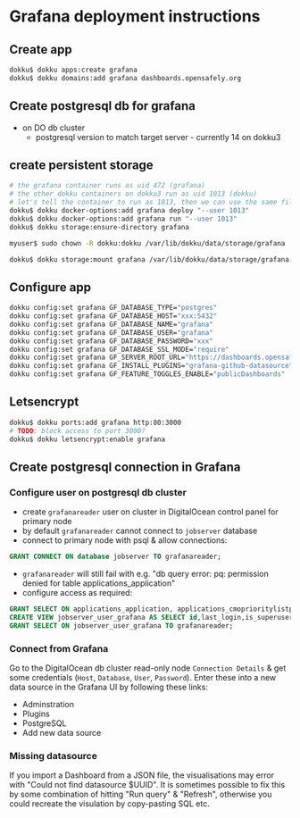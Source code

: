 # Grafana deployment instructions
## Create app

```bash
dokku$ dokku apps:create grafana
dokku$ dokku domains:add grafana dashboards.opensafely.org
```

## Create postgresql db for grafana

* on DO db cluster
  * postgresql version to match target server - currently 14 on dokku3

## create persistent storage

```bash
# the grafana container runs as uid 472 (grafana)
# the other dokku containers on dokku3 run as uid 1013 (dokku)
# let's tell the container to run as 1013, then we can use the same file permissions 
dokku$ dokku docker-options:add grafana deploy "--user 1013"
dokku$ dokku docker-options:add grafana run "--user 1013"
dokku$ dokku storage:ensure-directory grafana

myuser$ sudo chown -R dokku:dokku /var/lib/dokku/data/storage/grafana

dokku$ dokku storage:mount grafana /var/lib/dokku/data/storage/grafana:/var/lib/grafana
```

## Configure app

```bash
dokku config:set grafana GF_DATABASE_TYPE="postgres"
dokku config:set grafana GF_DATABASE_HOST="xxx:5432"
dokku config:set grafana GF_DATABASE_NAME="grafana"
dokku config:set grafana GF_DATABASE_USER="grafana"
dokku config:set grafana GF_DATABASE_PASSWORD="xxx"
dokku config:set grafana GF_DATABASE_SSL_MODE="require"
dokku config:set grafana GF_SERVER_ROOT_URL="https://dashboards.opensafely.org/"
dokku config:set grafana GF_INSTALL_PLUGINS="grafana-github-datasource"
dokku config:set grafana GF_FEATURE_TOGGLES_ENABLE="publicDashboards"
```

## Letsencrypt

```bash
dokku$ dokku ports:add grafana http:80:3000
# TODO: block access to port 3000?
dokku$ dokku letsencrypt:enable grafana
```

## Create postgresql connection in Grafana

### Configure user on postgresql db cluster

* create `grafanareader` user on cluster in DigitalOcean control panel for primary node
* by default `grafanareader` cannot connect to `jobserver` database
* connect to primary node with psql & allow connections:

```sql
GRANT CONNECT ON database jobserver TO grafanareader;
```

* `grafanareader` will still fail with e.g. "db query error: pq: permission denied for table applications_application"
* configure access as required:

```sql
GRANT SELECT ON applications_application, applications_cmoprioritylistpage, applications_commercialinvolvementpage, applications_datasetspage, applications_legalbasispage, applications_previousehrexperiencepage, applications_recordleveldatapage, applications_referencespage, applications_researcherregistration, applications_sharingcodepage, applications_sponsordetailspage, applications_studydatapage, applications_studyfundingpage, applications_studyinformationpage, applications_studypurposepage, applications_teamdetailspage, applications_typeofstudypage, interactive_analysisrequest, jobserver_backend, jobserver_backendmembership, jobserver_job, jobserver_jobrequest, jobserver_org, jobserver_orgmembership, jobserver_project, jobserver_projectmembership, jobserver_publishrequest, jobserver_release, jobserver_releasefile, jobserver_releasefilereview, jobserver_repo, jobserver_report, jobserver_snapshot, jobserver_snapshot_files, jobserver_stats, jobserver_workspace, redirects_redirect TO grafanareader;
CREATE VIEW jobserver_user_grafana AS SELECT id,last_login,is_superuser,username,is_staff,is_active,date_joined,fullname,created_by_id,login_token_expires_at,pat_expires_at,roles FROM jobserver_user;
GRANT SELECT ON jobserver_user_grafana TO grafanareader;
```

### Connect from Grafana

Go to the DigitalOcean db cluster read-only node `Connection Details` & get some credentials (`Host`, `Database`, `User`, `Password`). Enter these into a new data source in the Grafana UI by following these links:

* Adminstration
* Plugins
* PostgreSQL
* Add new data source

### Missing datasource

If you import a Dashboard from a JSON file, the visualisations may error with "Could not find datasource $UUID". It is sometimes possible to fix this by some combination of hitting "Run query" & "Refresh", otherwise you could recreate the visulation by copy-pasting SQL etc. 
